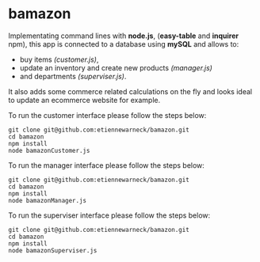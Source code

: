 # bamazon

Implementating command lines with **node.js**, (**easy-table** and **inquirer** npm), this app is connected to a database using **mySQL** and allows to:


* buy items _(customer.js)_,
* update an inventory and create new products _(manager.js)_ 
* and departments _(superviser.js)_.

It also adds some commerce related calculations on the fly and looks ideal to update an ecommerce website for example. 

To run the customer interface please follow the steps below:

```
git clone git@github.com:etiennewarneck/bamazon.git
cd bamazon
npm install
node bamazonCustomer.js
```

To run the manager interface please follow the steps below:

```
git clone git@github.com:etiennewarneck/bamazon.git
cd bamazon
npm install
node bamazonManager.js
```
To run the superviser interface please follow the steps below:

```
git clone git@github.com:etiennewarneck/bamazon.git
cd bamazon
npm install
node bamazonSuperviser.js
```

